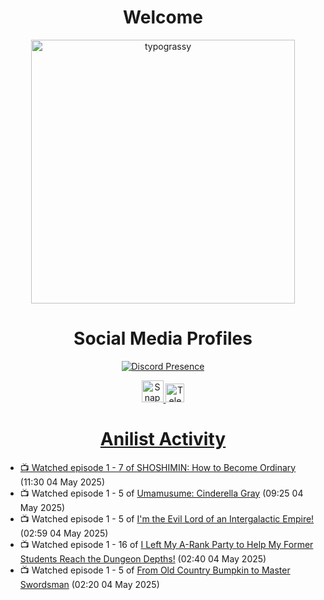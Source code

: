 <div align="center">

# Welcome
<a href="https://github.com/kawarimidoll/typograssy">
    <img alt="typograssy" src="https://typograssy.deno.dev/api?text=%E3%82%88%E3%81%86%E3%81%93%E3%81%9D%E3%81%BF%E3%81%AA%E3%81%95%E3%82%93%20-%20Sheby--&&l0=none&l1=82d9d0&l2=027353&l3=038c4c&l4=01402e&bg=none&frame=none&speed=100&comment=" width="421.99">
</a>

</div>

<div align="center">

# Social Media Profiles

[![Discord Presence](https://lanyard.cnrad.dev/api/612532963938271232)](https://discord.com/users/612532963938271232)


<a href="https://www.snapchat.com/add/a.sheby" title="Snapchat Profile">
    <img src="https://www.freepnglogos.com/uploads/snapchat-logo-png-0.png" width="35" alt="Snapchat Logo" />


<a href="https://t.me/ASheby" title="Telegram Profile">
    <img src="https://www.freepnglogos.com/uploads/telegram-logo-png-0.png" width="30" alt="Telegram Logo" />


</div>

<div align="center">

# Anilist Activity

</div>

<!-- ANILIST_ACTIVITY:start -->

-   📺 Watched episode 1 - 7 of [SHOSHIMIN: How to Become Ordinary](https://anilist.co/anime/173295) (11:30 04 May 2025)
-   📺 Watched episode 1 - 5 of [Umamusume: Cinderella Gray](https://anilist.co/anime/180516) (09:25 04 May 2025)
-   📺 Watched episode 1 - 5 of [I'm the Evil Lord of an Intergalactic Empire!](https://anilist.co/anime/183274) (02:59 04 May 2025)
-   📺 Watched episode 1 - 16 of [I Left My A-Rank Party to Help My Former Students Reach the Dungeon Depths!](https://anilist.co/anime/180812) (02:40 04 May 2025)
-   📺 Watched episode 1 - 5 of [From Old Country Bumpkin to Master Swordsman](https://anilist.co/anime/179955) (02:20 04 May 2025)

<!-- ANILIST_ACTIVITY:end -->
